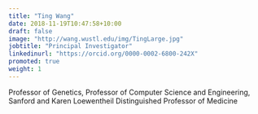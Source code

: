 ```yaml
---
title: "Ting Wang"
date: 2018-11-19T10:47:58+10:00
draft: false
image: "http://wang.wustl.edu/img/TingLarge.jpg"
jobtitle: "Principal Investigator"
linkedinurl: "https://orcid.org/0000-0002-6800-242X"
promoted: true
weight: 1
---
```


Professor of Genetics, 
Professor of Computer Science and Engineering,
Sanford and Karen Loewentheil Distinguished Professor of Medicine

